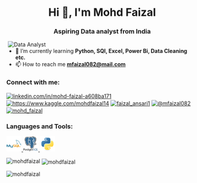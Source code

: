 <h1 align="center">Hi 👋, I'm Mohd Faizal</h1>
<h3 align="center">Aspiring Data analyst from India</h3>

<img align="right" alt="Data Analyst" width="500" src="https://capturly.com/blog/wp-content/uploads/2018/02/Data-Website-Analytics.gif">

- 🌱 I’m currently learning **Python, SQl, Excel, Power Bi, Data Cleaning etc.**
- 📫 How to reach me **mfaizal082@mail.com**

<h3 align="left">Connect with me:</h3>
<p align="left">
<a href="https://linkedin.com/in/linkedin.com/in/mohd-faizal-a608ba171" target="blank"><img align="center" src="https://raw.githubusercontent.com/rahuldkjain/github-profile-readme-generator/master/src/images/icons/Social/linked-in-alt.svg" alt="linkedin.com/in/mohd-faizal-a608ba171" height="30" width="40" /></a>
<a href="https://kaggle.com/https://www.kaggle.com/mohdfaizal14" target="blank"><img align="center" src="https://raw.githubusercontent.com/rahuldkjain/github-profile-readme-generator/master/src/images/icons/Social/kaggle.svg" alt="https://www.kaggle.com/mohdfaizal14" height="30" width="40" /></a>
<a href="https://instagram.com/faizal_ansari1" target="blank"><img align="center" src="https://raw.githubusercontent.com/rahuldkjain/github-profile-readme-generator/master/src/images/icons/Social/instagram.svg" alt="faizal_ansari1" height="30" width="40" /></a>
<a href="https://www.hackerrank.com/@mfaizal082" target="blank"><img align="center" src="https://raw.githubusercontent.com/rahuldkjain/github-profile-readme-generator/master/src/images/icons/Social/hackerrank.svg" alt="@mfaizal082" height="30" width="40" /></a>
<a href="https://www.leetcode.com/mohd_faizal" target="blank"><img align="center" src="https://raw.githubusercontent.com/rahuldkjain/github-profile-readme-generator/master/src/images/icons/Social/leet-code.svg" alt="mohd_faizal" height="30" width="40" /></a>
</p>

<h3 align="left">Languages and Tools:</h3>
<p align="left"> <a href="https://www.mysql.com/" target="_blank" rel="noreferrer"> <img src="https://raw.githubusercontent.com/devicons/devicon/master/icons/mysql/mysql-original-wordmark.svg" alt="mysql" width="40" height="40"/> </a> <a href="https://www.postgresql.org" target="_blank" rel="noreferrer"> <img src="https://raw.githubusercontent.com/devicons/devicon/master/icons/postgresql/postgresql-original-wordmark.svg" alt="postgresql" width="40" height="40"/> </a> <a href="https://www.python.org" target="_blank" rel="noreferrer"> <img src="https://raw.githubusercontent.com/devicons/devicon/master/icons/python/python-original.svg" alt="python" width="40" height="40"/> </a> </p>

<p><img align="left" src="https://github-readme-stats.vercel.app/api/top-langs?username=mohdfaizal&show_icons=true&locale=en&layout=compact" alt="mohdfaizal" /></p>

<p>&nbsp;<img align="center" src="https://github-readme-stats.vercel.app/api?username=mohdfaizal&show_icons=true&locale=en" alt="mohdfaizal" /></p>

<p><img align="center" src="https://github-readme-streak-stats.herokuapp.com/?user=mohdfaizal&" alt="mohdfaizal" /></p>

